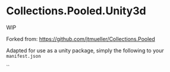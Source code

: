 # Collections.Pooled.Unity3d

WIP

Forked from:
https://github.com/jtmueller/Collections.Pooled

Adapted for use as a unity package, simply the following to your `manifest.json`

``
